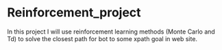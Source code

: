 # Reinforcement_project
In this project I will use reinforcement learning methods (Monte Carlo and Td) to solve the closest path for bot to some xpath goal in web site.
